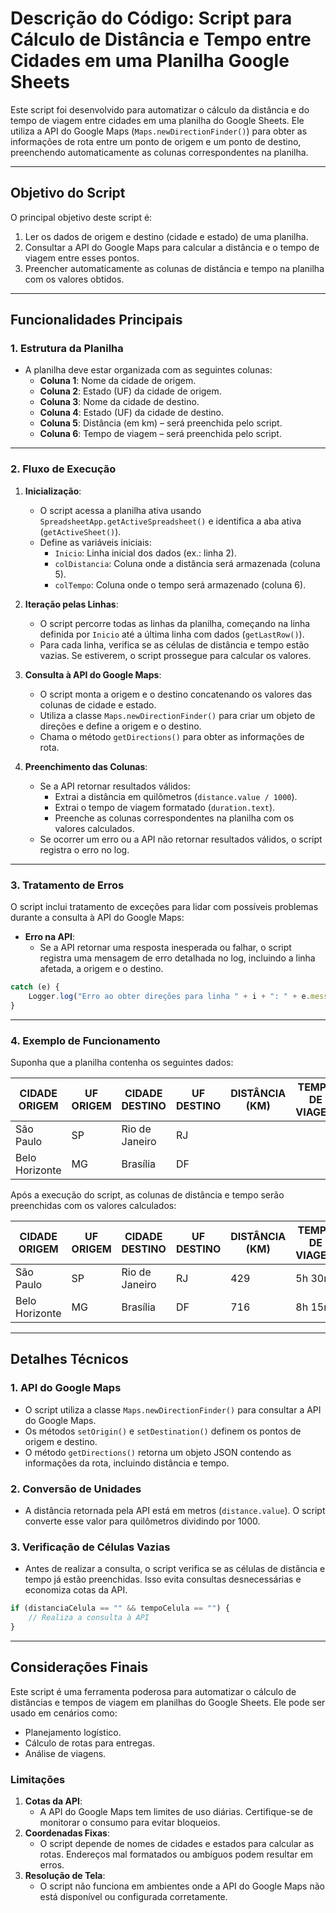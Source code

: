 # Descrição do Código: Script para Cálculo de Distância e Tempo entre Cidades em uma Planilha Google Sheets

Este script foi desenvolvido para automatizar o cálculo da distância e do tempo de viagem entre cidades em uma planilha do Google Sheets. Ele utiliza a API do Google Maps (`Maps.newDirectionFinder()`) para obter as informações de rota entre um ponto de origem e um ponto de destino, preenchendo automaticamente as colunas correspondentes na planilha.

---

## **Objetivo do Script**
O principal objetivo deste script é:
1. Ler os dados de origem e destino (cidade e estado) de uma planilha.
2. Consultar a API do Google Maps para calcular a distância e o tempo de viagem entre esses pontos.
3. Preencher automaticamente as colunas de distância e tempo na planilha com os valores obtidos.

---

## **Funcionalidades Principais**

### 1. **Estrutura da Planilha**
- A planilha deve estar organizada com as seguintes colunas:
  - **Coluna 1**: Nome da cidade de origem.
  - **Coluna 2**: Estado (UF) da cidade de origem.
  - **Coluna 3**: Nome da cidade de destino.
  - **Coluna 4**: Estado (UF) da cidade de destino.
  - **Coluna 5**: Distância (em km) – será preenchida pelo script.
  - **Coluna 6**: Tempo de viagem – será preenchida pelo script.

---

### 2. **Fluxo de Execução**
1. **Inicialização**:
   - O script acessa a planilha ativa usando `SpreadsheetApp.getActiveSpreadsheet()` e identifica a aba ativa (`getActiveSheet()`).
   - Define as variáveis iniciais:
     - `Inicio`: Linha inicial dos dados (ex.: linha 2).
     - `colDistancia`: Coluna onde a distância será armazenada (coluna 5).
     - `colTempo`: Coluna onde o tempo será armazenado (coluna 6).

2. **Iteração pelas Linhas**:
   - O script percorre todas as linhas da planilha, começando na linha definida por `Inicio` até a última linha com dados (`getLastRow()`).
   - Para cada linha, verifica se as células de distância e tempo estão vazias. Se estiverem, o script prossegue para calcular os valores.

3. **Consulta à API do Google Maps**:
   - O script monta a origem e o destino concatenando os valores das colunas de cidade e estado.
   - Utiliza a classe `Maps.newDirectionFinder()` para criar um objeto de direções e define a origem e o destino.
   - Chama o método `getDirections()` para obter as informações de rota.

4. **Preenchimento das Colunas**:
   - Se a API retornar resultados válidos:
     - Extrai a distância em quilômetros (`distance.value / 1000`).
     - Extrai o tempo de viagem formatado (`duration.text`).
     - Preenche as colunas correspondentes na planilha com os valores calculados.
   - Se ocorrer um erro ou a API não retornar resultados válidos, o script registra o erro no log.

---

### 3. **Tratamento de Erros**
O script inclui tratamento de exceções para lidar com possíveis problemas durante a consulta à API do Google Maps:
- **Erro na API**:
  - Se a API retornar uma resposta inesperada ou falhar, o script registra uma mensagem de erro detalhada no log, incluindo a linha afetada, a origem e o destino.

```javascript
catch (e) {
    Logger.log("Erro ao obter direções para linha " + i + ": " + e.message + ". Origem: " + origem + ", Destino: " + destino);
}
```

---

### 4. **Exemplo de Funcionamento**
Suponha que a planilha contenha os seguintes dados:

| CIDADE ORIGEM | UF ORIGEM | CIDADE DESTINO | UF DESTINO | DISTÂNCIA (KM) | TEMPO DE VIAGEM |
|---------------|-----------|----------------|------------|----------------|-----------------|
| São Paulo     | SP        | Rio de Janeiro | RJ         |                |                 |
| Belo Horizonte| MG        | Brasília       | DF         |                |                 |

Após a execução do script, as colunas de distância e tempo serão preenchidas com os valores calculados:

| CIDADE ORIGEM | UF ORIGEM | CIDADE DESTINO | UF DESTINO | DISTÂNCIA (KM) | TEMPO DE VIAGEM |
|---------------|-----------|----------------|------------|----------------|-----------------|
| São Paulo     | SP        | Rio de Janeiro | RJ         | 429            | 5h 30m          |
| Belo Horizonte| MG        | Brasília       | DF         | 716            | 8h 15m          |

---

## **Detalhes Técnicos**

### 1. **API do Google Maps**
- O script utiliza a classe `Maps.newDirectionFinder()` para consultar a API do Google Maps.
- Os métodos `setOrigin()` e `setDestination()` definem os pontos de origem e destino.
- O método `getDirections()` retorna um objeto JSON contendo as informações da rota, incluindo distância e tempo.

### 2. **Conversão de Unidades**
- A distância retornada pela API está em metros (`distance.value`). O script converte esse valor para quilômetros dividindo por 1000.

### 3. **Verificação de Células Vazias**
- Antes de realizar a consulta, o script verifica se as células de distância e tempo já estão preenchidas. Isso evita consultas desnecessárias e economiza cotas da API.

```javascript
if (distanciaCelula == "" && tempoCelula == "") {
    // Realiza a consulta à API
}
```

---

## **Considerações Finais**
Este script é uma ferramenta poderosa para automatizar o cálculo de distâncias e tempos de viagem em planilhas do Google Sheets. Ele pode ser usado em cenários como:
- Planejamento logístico.
- Cálculo de rotas para entregas.
- Análise de viagens.

### **Limitações**
1. **Cotas da API**:
   - A API do Google Maps tem limites de uso diárias. Certifique-se de monitorar o consumo para evitar bloqueios.
2. **Coordenadas Fixas**:
   - O script depende de nomes de cidades e estados para calcular as rotas. Endereços mal formatados ou ambíguos podem resultar em erros.
3. **Resolução de Tela**:
   - O script não funciona em ambientes onde a API do Google Maps não está disponível ou configurada corretamente.

